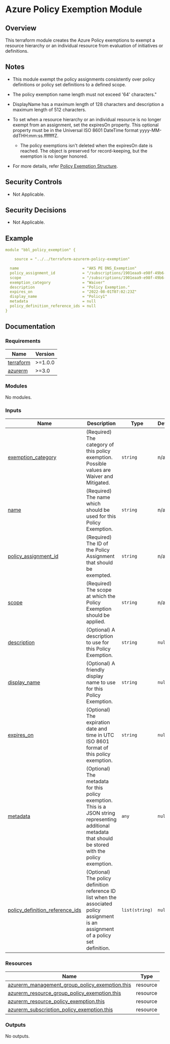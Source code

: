 <!-- BEGIN_TF_DOCS -->
# Azure Policy Exemption Module

## Overview

This terraform module creates the Azure Policy exemptions to exempt a resource hierarchy or an individual resource from evaluation of initiatives or definitions.

## Notes

- This module exempt the policy assignments consistently over policy definitions or policy set definitions to a defined scope.
- The policy exemption name length must not exceed '64' characters."
- DisplayName has a maximum length of 128 characters and description a maximum length of 512 characters.
- To set when a resource hierarchy or an individual resource is no longer exempt from an assignment, set the expiresOn property. This optional property must be in the Universal ISO 8601 DateTime format yyyy-MM-ddTHH:mm:ss.fffffffZ.
  - The policy exemptions isn't deleted when the expiresOn date is reached. The object is preserved for record-keeping, but the exemption is no longer honored.

- For more details, refer [Policy Exemption Structure](https://docs.microsoft.com/en-us/azure/governance/policy/concepts/exemption-structure).
  
## Security Controls

- Not Applicable.

## Security Decisions

- Not Applicable.

## Example

```yaml
module "bbl_policy_exemption" {

    source = "../../terraform-azurerm-policy-exemption"

  name                            = "AKS PE DNS_Exemption"
  policy_assignment_id            = "/subscriptions/1901eaa9-e98f-49b6-ac39-b1cd55defe19/providers/Microsoft.Authorization/policyAssignments/cdcb72dbb60440708768ac19"
  scope                           = "/subscriptions/1901eaa9-e98f-49b6-ac39-b1cd55defe19"
  exemption_category              = "Waiver"
  description                     = "Policy Exemption."
  expires_on                      = "2022-08-01T07:02:23Z"
  display_name                    = "Policy1"
  metadata                        = null
  policy_definition_reference_ids = null
}
```

## Documentation
<!-- markdownlint-disable MD033 -->

### Requirements

| Name | Version |
|------|---------|
| <a name="requirement_terraform"></a> [terraform](#requirement\_terraform) | >=1.0.0 |
| <a name="requirement_azurerm"></a> [azurerm](#requirement\_azurerm) | >=3.0 |

### Modules

No modules.

### Inputs

| Name | Description | Type | Default | Required |
|------|-------------|------|---------|:--------:|
| <a name="input_exemption_category"></a> [exemption\_category](#input\_exemption\_category) | (Required) The category of this policy exemption. Possible values are Waiver and Mitigated. | `string` | n/a | yes |
| <a name="input_name"></a> [name](#input\_name) | (Required) The name which should be used for this Policy Exemption. | `string` | n/a | yes |
| <a name="input_policy_assignment_id"></a> [policy\_assignment\_id](#input\_policy\_assignment\_id) | (Required) The ID of the Policy Assignment that should be exempted. | `string` | n/a | yes |
| <a name="input_scope"></a> [scope](#input\_scope) | (Required) The scope at which the Policy Exemption should be applied. | `string` | n/a | yes |
| <a name="input_description"></a> [description](#input\_description) | (Optional) A description to use for this Policy Exemption. | `string` | `null` | no |
| <a name="input_display_name"></a> [display\_name](#input\_display\_name) | (Optional) A friendly display name to use for this Policy Exemption. | `string` | `null` | no |
| <a name="input_expires_on"></a> [expires\_on](#input\_expires\_on) | (Optional) The expiration date and time in UTC ISO 8601 format of this policy exemption. | `string` | `null` | no |
| <a name="input_metadata"></a> [metadata](#input\_metadata) | (Optional) The metadata for this policy exemption. This is a JSON string representing additional metadata that should be stored with the policy exemption. | `any` | `null` | no |
| <a name="input_policy_definition_reference_ids"></a> [policy\_definition\_reference\_ids](#input\_policy\_definition\_reference\_ids) | (Optional) The policy definition reference ID list when the associated policy assignment is an assignment of a policy set definition. | `list(string)` | `null` | no |

### Resources

| Name | Type |
|------|------|
| [azurerm_management_group_policy_exemption.this](https://registry.terraform.io/providers/hashicorp/azurerm/latest/docs/resources/management_group_policy_exemption) | resource |
| [azurerm_resource_group_policy_exemption.this](https://registry.terraform.io/providers/hashicorp/azurerm/latest/docs/resources/resource_group_policy_exemption) | resource |
| [azurerm_resource_policy_exemption.this](https://registry.terraform.io/providers/hashicorp/azurerm/latest/docs/resources/resource_policy_exemption) | resource |
| [azurerm_subscription_policy_exemption.this](https://registry.terraform.io/providers/hashicorp/azurerm/latest/docs/resources/subscription_policy_exemption) | resource |

### Outputs

No outputs.

<!-- END_TF_DOCS -->